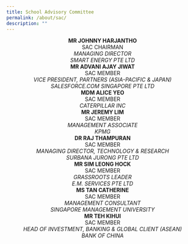 ```yaml
---
title: School Advisory Committee
permalink: /about/sac/
description: ""
---
```

<center><b>MR JOHNNY HARJANTHO</b><br>
SAC CHAIRMAN<br>
<i>MANAGING DIRECTOR <br> 
	SMART ENERGY PTE LTD</i></center>
	
<center><b>MR ADVANI AJAY JIWAT</b><br>
SAC MEMBER<br>
<i>VICE PRESIDENT, PARTNERS (ASIA-PACIFIC & JAPAN)<br> 
	SALESFORCE.COM SINGAPORE PTE LTD</i></center>
	
<center><b>MDM ALICE YEO</b><br>
SAC MEMBER<br>
<i>CATERPILLAR INC</i></center>

<center><b>MR JEREMY LIM</b><br>
SAC MEMBER<br>
<i>MANAGEMENT ASSOCIATE <br> 
	KPMG</i></center>
	
<center><b>DR RAJ THAMPURAN</b><br>
SAC MEMBER<br>
<i>MANAGING DIRECTOR, TECHNOLOGY & RESEARCH<br> 
SURBANA JURONG PTE LTD</i></center>
	

<center><b>MR SIM LEONG HOCK</b><br>
SAC MEMBER<br>
<i>GRASSROOTS LEADER<br> 
E.M. SERVICES PTE LTD</i></center>
	

<center><b>MS TAN CATHERINE</b><br>
SAC MEMBER<br>
<i>MANAGEMENT CONSULTANT<br> 
SINGAPORE MANAGEMENT UNIVERSITY</i></center>

<center><b>MR TEH KIHUI</b><br>
SAC MEMBER<br>
<i>HEAD OF INVESTMENT, BANKING & GLOBAL CLIENT (ASEAN)<br> 
BANK OF CHINA</i></center>




